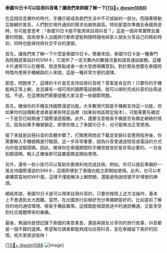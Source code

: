 **泰國10日卡可以註冊抖音嗎？讓我們來詳細了解一下[[TG💪+ @esim1088](https://t.me/s/esim1088)]**

在這個信息爆炸的時代，手機已經成為我們生活中不可或缺的一部分。而隨著移動互聯網的普及，人們對於境外通訊的需求也越來越高。特別是當你準備去泰國旅遊時，你可能會思考：「泰國10日卡能不能用來註冊抖音？」這是一個非常實際且重要的問題，因為很多人出國旅行都希望能夠隨時隨地與家人朋友分享自己的精彩時刻，同時也能保持與社交平台的連接。

首先，讓我們來了解一下什麼是泰國10日卡。簡單來說，泰國10日卡是一種專門為短期遊客設計的SIM卡，它提供了一定天數內的數據流量和語音通話服務。這種卡片通常可以在機場、旅遊景點或者一些大型商場購買到。對於那些想要在泰國短時間內使用手機網路的人來說，這是一種非常方便的選擇。

那麼，問題來了，這樣的卡片是否支持註冊抖音呢？答案是肯定的！只要你的手機能夠正常上網，並且擁有一個可用的國際電話號碼，就可以順利完成抖音的註冊過程。不過，在這裡我們需要提醒大家注意一些細節問題。

首先，確保你的手機支持國際漫遊功能。大多數現代智能手機都支持這一功能，但如果你的設備較老或者是某些特定品牌（如某些地區限定版本），可能需要先確認一下是否已經開通了國際漫遊服務。此外，還要注意檢查手機是否有鎖定網絡的情況，因為如果手機被鎖定，即使你換上了泰國10日卡，也可能無法正常使用。

接下來就是註冊抖音的具體步驟了。打開應用商店下載並安裝抖音應用程序後，你需要輸入手機號碼進行驗證。這一步非常重要，因為抖音會通過短信或電話的方式向你發送驗證碼。因此，確保你在泰國期間的手機信號良好是非常必要的。一旦收到驗證碼，輸入正確後即可設置密碼並開始使用。

另外，還有一些小技巧可以幫助你更順利地完成註冊。例如，你可以提前準備好一張支持國際漫遊的SIM卡，這樣即便到了泰國也能立即開始使用。此外，也可以考慮購買當地的WiFi蛋，這樣不僅能解決上網問題，還能避免因信號不好導致的麻煩。

總結來說，泰國10日卡是可以用來註冊抖音的，只要你按照上述方法操作，基本上不會遇到太大困難。當然，在出國旅行前做好充分準備總是好的，比如提前了解目的地的通信環境、檢查手機設置等。這樣既能保證旅途中的通訊暢通，又能享受到社交媒體帶來的樂趣。

最後，無論你是想記錄下泰國的美景美食，還是與朋友分享你的旅行故事，抖音都是一個不錯的選擇。希望每位讀者都能夠成功註冊抖音，並在泰國留下美好的回憶。祝大家旅途愉快！

[[TG💪+ @esim1088](https://t.me/s/esim1088) ![Image](https://i.postimg.cc/4NQfJmqS/Snipaste-2025-05-13-00-14-12.png)]